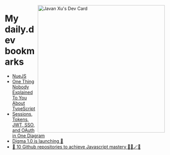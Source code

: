 
<a href="https://app.daily.dev/JavanXU"><img align="right" src="https://api.daily.dev/devcards/e45a150971844cd6959a94bb94e861ea.png?r=quw" width="400" alt="Javan Xu's Dev Card"/></a>

# My daily.dev bookmarks
<!-- daily.dev BOOKMARKS:START -->
- [NueJS](https://app.daily.dev/posts/Aqx40Ap5a?utm_source=rss&utm_medium=bookmarks&utm_campaign=6ueXw3FRNQzpNtewCDbI6)
- [One Thing Nobody Explained To You About TypeScript](https://app.daily.dev/posts/OWWRLK99n?utm_source=rss&utm_medium=bookmarks&utm_campaign=6ueXw3FRNQzpNtewCDbI6)
- [Sessions, Tokens, JWT, SSO, and OAuth in One Diagram](https://app.daily.dev/posts/B69PKqDbb?utm_source=rss&utm_medium=bookmarks&utm_campaign=6ueXw3FRNQzpNtewCDbI6)
- [Digma 1.0 is launching 🚀](https://app.daily.dev/posts/QvHuFmwSh?utm_source=rss&utm_medium=bookmarks&utm_campaign=6ueXw3FRNQzpNtewCDbI6)
- [🚀 10 Github repositories to achieve Javascript mastery 🧙‍♂️🪄✨](https://app.daily.dev/posts/O4zImSrXr?utm_source=rss&utm_medium=bookmarks&utm_campaign=6ueXw3FRNQzpNtewCDbI6)
<!-- daily.dev BOOKMARKS:END -->
